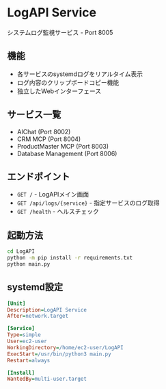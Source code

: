 # LogAPI Service

システムログ監視サービス - Port 8005

## 機能

- 各サービスのsystemdログをリアルタイム表示
- ログ内容のクリップボードコピー機能
- 独立したWebインターフェース

## サービス一覧

- AIChat (Port 8002)
- CRM MCP (Port 8004) 
- ProductMaster MCP (Port 8003)
- Database Management (Port 8006)

## エンドポイント

- `GET /` - LogAPIメイン画面
- `GET /api/logs/{service}` - 指定サービスのログ取得
- `GET /health` - ヘルスチェック

## 起動方法

```bash
cd LogAPI
python -m pip install -r requirements.txt
python main.py
```

## systemd設定

```ini
[Unit]
Description=LogAPI Service
After=network.target

[Service]
Type=simple
User=ec2-user
WorkingDirectory=/home/ec2-user/LogAPI
ExecStart=/usr/bin/python3 main.py
Restart=always

[Install]
WantedBy=multi-user.target
```
